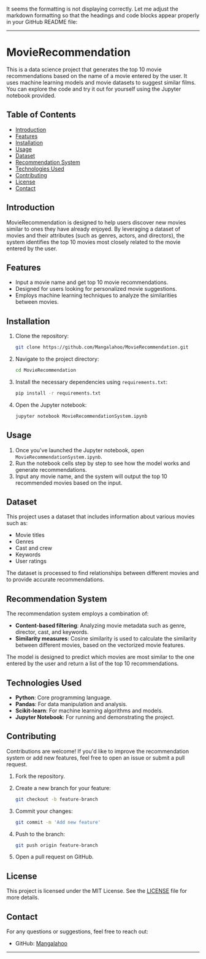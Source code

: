 It seems the formatting is not displaying correctly. Let me adjust the markdown formatting so that the headings and code blocks appear properly in your GitHub README file:

---

# MovieRecommendation

This is a data science project that generates the top 10 movie recommendations based on the name of a movie entered by the user. It uses machine learning models and movie datasets to suggest similar films. You can explore the code and try it out for yourself using the Jupyter notebook provided.

## Table of Contents
- [Introduction](#introduction)
- [Features](#features)
- [Installation](#installation)
- [Usage](#usage)
- [Dataset](#dataset)
- [Recommendation System](#recommendation-system)
- [Technologies Used](#technologies-used)
- [Contributing](#contributing)
- [License](#license)
- [Contact](#contact)

## Introduction
MovieRecommendation is designed to help users discover new movies similar to ones they have already enjoyed. By leveraging a dataset of movies and their attributes (such as genres, actors, and directors), the system identifies the top 10 movies most closely related to the movie entered by the user.

## Features
- Input a movie name and get top 10 movie recommendations.
- Designed for users looking for personalized movie suggestions.
- Employs machine learning techniques to analyze the similarities between movies.

## Installation

1. Clone the repository:

    ```bash
    git clone https://github.com/Mangalahoo/MovieRecommendation.git
    ```

2. Navigate to the project directory:

    ```bash
    cd MovieRecommendation
    ```

3. Install the necessary dependencies using `requirements.txt`:

    ```bash
    pip install -r requirements.txt
    ```

4. Open the Jupyter notebook:

    ```bash
    jupyter notebook MovieRecommendationSystem.ipynb
    ```

## Usage

1. Once you've launched the Jupyter notebook, open `MovieRecommendationSystem.ipynb`.
2. Run the notebook cells step by step to see how the model works and generate recommendations.
3. Input any movie name, and the system will output the top 10 recommended movies based on the input.

## Dataset
This project uses a dataset that includes information about various movies such as:
- Movie titles
- Genres
- Cast and crew
- Keywords
- User ratings

The dataset is processed to find relationships between different movies and to provide accurate recommendations.

## Recommendation System
The recommendation system employs a combination of:

- **Content-based filtering**: Analyzing movie metadata such as genre, director, cast, and keywords.
- **Similarity measures**: Cosine similarity is used to calculate the similarity between different movies, based on the vectorized movie features.
  
The model is designed to predict which movies are most similar to the one entered by the user and return a list of the top 10 recommendations.

## Technologies Used
- **Python**: Core programming language.
- **Pandas**: For data manipulation and analysis.
- **Scikit-learn**: For machine learning algorithms and models.
- **Jupyter Notebook**: For running and demonstrating the project.

## Contributing
Contributions are welcome! If you'd like to improve the recommendation system or add new features, feel free to open an issue or submit a pull request.

1. Fork the repository.
2. Create a new branch for your feature:

    ```bash
    git checkout -b feature-branch
    ```

3. Commit your changes:

    ```bash
    git commit -m 'Add new feature'
    ```

4. Push to the branch:

    ```bash
    git push origin feature-branch
    ```

5. Open a pull request on GitHub.

## License
This project is licensed under the MIT License. See the [LICENSE](LICENSE) file for more details.

## Contact
For any questions or suggestions, feel free to reach out:

- GitHub: [Mangalahoo](https://github.com/Mangalahoo)

---
